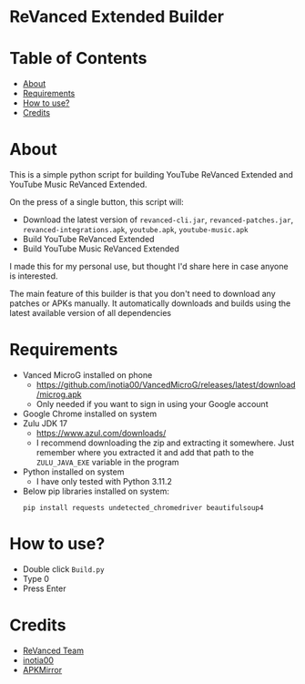 # **ReVanced Extended Builder**

# Table of Contents

- [About](#about)
- [Requirements](#requirements)
- [How to use?](#how-to-use)
- [Credits](#credits)

# About

This is a simple python script for building YouTube ReVanced Extended and YouTube Music ReVanced Extended.

On the press of a single button, this script will:

* Download the latest version of `revanced-cli.jar`, `revanced-patches.jar`, `revanced-integrations.apk`, `youtube.apk`, `youtube-music.apk`
* Build YouTube ReVanced Extended
* Build YouTube Music ReVanced Extended

I made this for my personal use, but thought I'd share here in case anyone is interested.

The main feature of this builder is that you don't need to download any patches or APKs manually. It automatically downloads and builds using the latest available version of all dependencies

# Requirements

* Vanced MicroG installed on phone
  * https://github.com/inotia00/VancedMicroG/releases/latest/download/microg.apk
  * Only needed if you want to sign in using your Google account
* Google Chrome installed on system
* Zulu JDK 17
  * https://www.azul.com/downloads/
  * I recommend downloading the zip and extracting it somewhere. Just remember where you extracted it and add that path to the `ZULU_JAVA_EXE` variable in the program
* Python installed on system
  * I have only tested with Python 3.11.2
* Below pip libraries installed on system:
    ```
	pip install requests undetected_chromedriver beautifulsoup4
	```
# How to use?

* Double click `Build.py`
* Type 0
* Press Enter

# Credits

* [ReVanced Team](https://github.com/revanced/)
* [inotia00](https://github.com/inotia00/)
* [APKMirror](https://www.apkmirror.com/)

